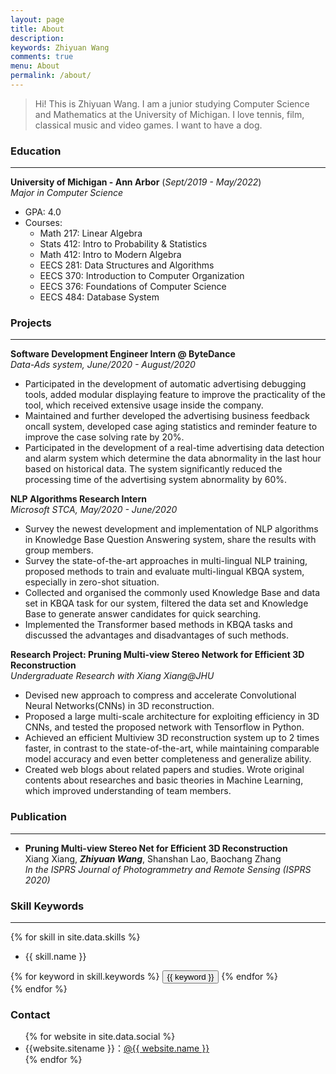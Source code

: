```yaml
---
layout: page
title: About
description: 
keywords: Zhiyuan Wang
comments: true
menu: About
permalink: /about/
---
```

> Hi! This is Zhiyuan Wang. I am a junior studying Computer Science and Mathematics at the University of Michigan. I love tennis, film, classical music and video games. I want to have a dog.

### Education

---
**University of Michigan - Ann Arbor** (*Sept/2019 - May/2022*)\
*Major in Computer Science*

- GPA: 4.0
- Courses:
  - Math 217: Linear Algebra
  - Stats 412: Intro to Probability & Statistics
  - Math 412: Intro to Modern Algebra
  - EECS 281: Data Structures and Algorithms
  - EECS 370: Introduction to Computer Organization
  - EECS 376: Foundations of Computer Science
  - EECS 484: Database System

### Projects

---
**Software Development Engineer Intern @ ByteDance**\
*Data-Ads system, June/2020 - August/2020*

- Participated in the development of automatic advertising debugging tools, added modular displaying feature to improve the practicality of the tool, which received extensive usage inside the company.
- Maintained and further developed the advertising business feedback oncall system, developed case aging statistics and reminder feature to improve the case solving rate by 20%.
- Participated in the development of a real-time advertising data detection and alarm system which determine the data abnormality in the last hour based on historical data. The system significantly reduced the processing time of the advertising system abnormality by 60%.

**NLP Algorithms Research Intern**\
*Microsoft STCA, May/2020 - June/2020*

- Survey the newest development and implementation of NLP algorithms in Knowledge Base Question Answering system, share the results with group members.
- Survey the state-of-the-art approaches in multi-lingual NLP training, proposed methods to train and evaluate multi-lingual KBQA system, especially in zero-shot situation.
- Collected and organised the commonly used Knowledge Base and data set in KBQA task for our system, filtered the data set and Knowledge Base to generate answer candidates for quick searching.
- Implemented the Transformer based methods in KBQA tasks and discussed the advantages and disadvantages of such methods.

**Research Project: Pruning Multi-view Stereo Network for Efficient 3D Reconstruction**\
*Undergraduate Research with Xiang Xiang@JHU*

- Devised new approach to compress and accelerate Convolutional Neural Networks(CNNs) in 3D reconstruction.
- Proposed a large multi-scale architecture for exploiting efficiency in 3D CNNs, and tested the proposed network
with Tensorflow in Python.
- Achieved an efficient Multiview 3D reconstruction system up to 2 times faster, in contrast to the state-of-the-art,
while maintaining comparable model accuracy and even better completeness and generalize ability.
- Created web blogs about related papers and studies. Wrote original contents about researches and basic theories
in Machine Learning, which improved understanding of team members.

### Publication

---

- **Pruning Multi-view Stereo Net for Efficient 3D Reconstruction**\
  Xiang Xiang, ***Zhiyuan Wang***, Shanshan Lao, Baochang Zhang\
  *In the ISPRS Journal of Photogrammetry and Remote Sensing (ISPRS 2020)*
  
### Skill Keywords

---
{% for skill in site.data.skills %}
- {{ skill.name }}
<div class="btn-inline">
{% for keyword in skill.keywords %}
<button class="btn btn-outline" type="button">{{ keyword }}</button>
{% endfor %}
</div>
{% endfor %}


### Contact

<ul>
{% for website in site.data.social %}
<li>{{website.sitename }}：<a href="{{ website.url }}" target="_blank">@{{ website.name }}</a></li>
{% endfor %}
</ul>

